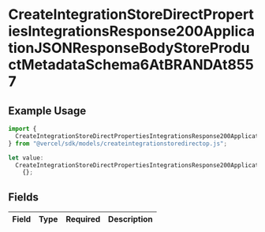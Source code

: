 # CreateIntegrationStoreDirectPropertiesIntegrationsResponse200ApplicationJSONResponseBodyStoreProductMetadataSchema6AtBRANDAt8557

## Example Usage

```typescript
import {
  CreateIntegrationStoreDirectPropertiesIntegrationsResponse200ApplicationJSONResponseBodyStoreProductMetadataSchema6AtBRANDAt8557,
} from "@vercel/sdk/models/createintegrationstoredirectop.js";

let value:
  CreateIntegrationStoreDirectPropertiesIntegrationsResponse200ApplicationJSONResponseBodyStoreProductMetadataSchema6AtBRANDAt8557 =
    {};
```

## Fields

| Field       | Type        | Required    | Description |
| ----------- | ----------- | ----------- | ----------- |